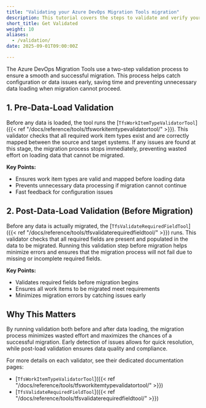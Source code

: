 ```yaml
---
title: "Validating your Azure DevOps Migration Tools migration"
description: This tutorial covers the steps to validate and verify your migration using the Azure DevOps Migration Tools.
short_title: Get Validated
weight: 10
aliases:
  - /validation/
date: 2025-09-01T09:00:00Z

---
```


The Azure DevOps Migration Tools use a two-step validation process to ensure a smooth and successful migration. This process helps catch configuration or data issues early, saving time and preventing unnecessary data loading when migration cannot proceed.

## 1. Pre-Data-Load Validation

Before any data is loaded, the tool runs the [`TfsWorkItemTypeValidatorTool`]({{< ref "/docs/reference/tools/tfsworkitemtypevalidatortool/" >}}). This validator checks that all required work item types exist and are correctly mapped between the source and target systems. If any issues are found at this stage, the migration process stops immediately, preventing wasted effort on loading data that cannot be migrated.

**Key Points:**
- Ensures work item types are valid and mapped before loading data
- Prevents unnecessary data processing if migration cannot continue
- Fast feedback for configuration issues


## 2. Post-Data-Load Validation (Before Migration)

Before any data is actually migrated, the [`TfsValidateRequiredFieldTool`]({{< ref "/docs/reference/tools/tfsvalidaterequiredfieldtool/" >}}) runs. This validator checks that all required fields are present and populated in the data to be migrated. Running this validation step before migration helps minimize errors and ensures that the migration process will not fail due to missing or incomplete required fields.

**Key Points:**
- Validates required fields before migration begins
- Ensures all work items to be migrated meet requirements
- Minimizes migration errors by catching issues early

## Why This Matters

By running validation both before and after data loading, the migration process minimizes wasted effort and maximizes the chances of a successful migration. Early detection of issues allows for quick resolution, while post-load validation ensures data quality and compliance.

For more details on each validator, see their dedicated documentation pages:
- [`TfsWorkItemTypeValidatorTool`]({{< ref "/docs/reference/tools/tfsworkitemtypevalidatortool/" >}})
- [`TfsValidateRequiredFieldTool`]({{< ref "/docs/reference/tools/tfsvalidaterequiredfieldtool/" >}})